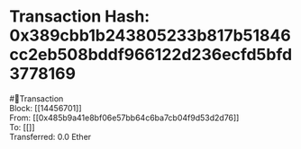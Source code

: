 
Transaction Hash: 0x389cbb1b243805233b817b51846cc2eb508bddf966122d236ecfd5bfd3778169
====================================================================================
  
#💸Transaction  
Block: [[14456701]]  
From: [[0x485b9a41e8bf06e57bb64c6ba7cb04f9d53d2d76]]  
To: [[]]  
Transferred: 0.0 Ether